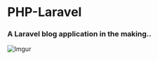 # PHP-Laravel


### A Laravel blog application in the making..

![Imgur](https://imgur.com/RretvbJ.png)
